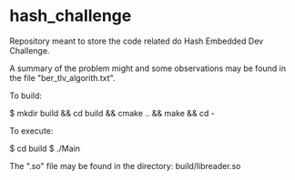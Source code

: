 # hash_challenge
Repository meant to store the code related do Hash Embedded Dev Challenge.

A summary of the problem might and some observations may be found in the file
"ber_tlv_algorith.txt".

To build:

$ mkdir build && cd build && cmake .. && make && cd -

To execute:

$ cd build
$ ./Main

The ".so" file may be found in the directory:
build/libreader.so
